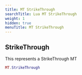 ```yaml
---
title: MT StrikeThrough
searchTitle: Lua MT StrikeThrough
weight: 1
hidden: true
menuTitle: MT StrikeThrough
---
```

## StrikeThrough

This represents a StrikeThrough MT
```lua
MT.StrikeThrough
```
